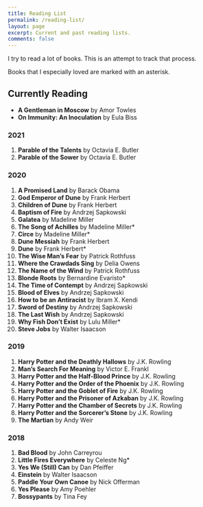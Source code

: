 ```yaml
---
title: Reading List
permalink: /reading-list/
layout: page
excerpt: Current and past reading lists.
comments: false
---
```


I try to read a lot of books. This is an attempt to track that process.

Books that I especially loved are marked with an asterisk.

## Currently Reading

- **A Gentleman in Moscow** by Amor Towles
- **On Immunity: An Inoculation** by Eula Biss

### 2021

1. **Parable of the Talents** by Octavia E. Butler
1. **Parable of the Sower** by Octavia E. Butler

### 2020

1. **A Promised Land** by Barack Obama
1. **God Emperor of Dune** by Frank Herbert
1. **Children of Dune** by Frank Herbert
1. **Baptism of Fire** by Andrzej Sapkowski
1. **Galatea** by Madeline Miller
1. **The Song of Achilles** by Madeline Miller\*
1. **Circe** by Madeline Miller\*
1. **Dune Messiah** by Frank Herbert
1. **Dune** by Frank Herbert\*
1. **The Wise Man’s Fear** by Patrick Rothfuss
1. **Where the Crawdads Sing** by Delia Owens
1. **The Name of the Wind** by Patrick Rothfuss
1. **Blonde Roots** by Bernardine Evaristo\*
1. **The Time of Contempt** by Andrzej Sapkowski
1. **Blood of Elves** by Andrzej Sapkowski
1. **How to be an Antiracist** by Ibram X. Kendi
1. **Sword of Destiny** by Andrzej Sapkowski
1. **The Last Wish** by Andrzej Sapkowski
1. **Why Fish Don’t Exist** by Lulu Miller\*
1. **Steve Jobs** by Walter Isaacson

### 2019

1. **Harry Potter and the Deathly Hallows** by J.K. Rowling
1. **Man’s Search For Meaning** by Victor E. Frankl
1. **Harry Potter and the Half-Blood Prince** by J.K. Rowling
1. **Harry Potter and the Order of the Phoenix** by J.K. Rowling
1. **Harry Potter and the Goblet of Fire** by J.K. Rowling
1. **Harry Potter and the Prisoner of Azkaban** by J.K. Rowling
1. **Harry Potter and the Chamber of Secrets** by J.K. Rowling
1. **Harry Potter and the Sorcerer’s Stone** by J.K. Rowling
1. **The Martian** by Andy Weir

### 2018

1. **Bad Blood** by John Carreyrou
1. **Little Fires Everywhere** by Celeste Ng\*
1. **Yes We (Still) Can** by Dan Pfeiffer
1. **Einstein** by Walter Isaacson
1. **Paddle Your Own Canoe** by Nick Offerman
1. **Yes Please** by Amy Poehler
1. **Bossypants** by Tina Fey
